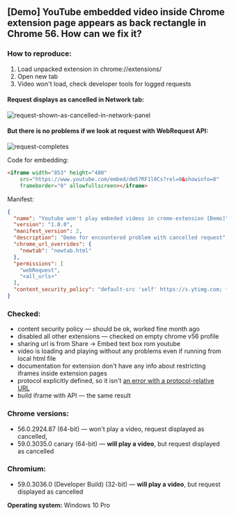 ## [Demo] YouTube embedded video inside Chrome extension page appears as back rectangle in Chrome 56. How can we fix it?

### How to reproduce:

1. Load unpacked extension in chrome://extensions/
1. Open new tab
1. Video won't load, check developer tools for logged requests

#### Request displays as cancelled in Network tab:
![request-shown-as-cancelled-in-network-panel](https://cloud.githubusercontent.com/assets/1920639/23737642/037779e0-049d-11e7-8934-9dc33a2bbd98.PNG)

#### But there is no problems if we look at request with WebRequest API:
![request-completes](https://cloud.githubusercontent.com/assets/1920639/23737663/25d8f6e4-049d-11e7-91f0-7bca6135cb67.PNG)

Code for embedding:
```html
<iframe width="853" height="480"
    src="https://www.youtube.com/embed/dm57RF1l0Cs?rel=0&showinfo=0" 
    frameborder="0" allowfullscreen></iframe>
```

Manifest:
```json
{
  "name": "Youtube won't play embeded videos in crome-extension [Demo]",
  "version": "1.0.0",
  "manifest_version": 2,
  "description": "Demo for encountered problem with cancelled request",
  "chrome_url_overrides": {
    "newtab": "newtab.html"
  },
  "permissions": [
    "webRequest",
    "<all_urls>"
  ],
  "content_security_policy": "default-src 'self' https://s.ytimg.com; frame-src https://www.youtube.com;"
}
```

### Checked:
* content security policy — should be ok, worked fine month ago
* disabled all other extensions — checked on empty chrome v56 profile
* sharing url is from Share → Embed text box rom youtube
* video is loading and playing without any problems even if running from local html file
* documentation for extension don't have any info about restricting iframes inside extension pages
* protocol explicitly defined, so it isn't [an error with a protocol-relative URL](http://stackoverflow.com/q/37140814/1363799)
* build iframe with API — the same result

### Chrome versions:
* 56.0.2924.87 (64-bit) — won't play a video, request displayed as cancelled,
* 59.0.3035.0 canary (64-bit) — **will play a video**, but request displayed as cancelled

### Chromium:
* 59.0.3036.0 (Developer Build) (32-bit) — **will play a video**, but request displayed as cancelled

**Operating system:** Windows 10 Pro
